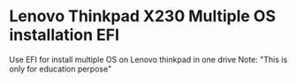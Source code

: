 # Lenovo Thinkpad X230 Multiple OS installation EFI
 Use EFI for install multiple OS on Lenovo thinkpad in one drive
Note: "This is only for education perpose"
